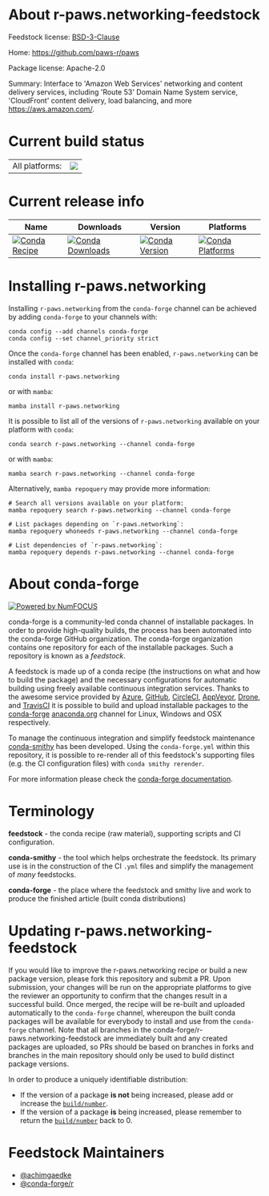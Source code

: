 About r-paws.networking-feedstock
=================================

Feedstock license: [BSD-3-Clause](https://github.com/conda-forge/r-paws.networking-feedstock/blob/main/LICENSE.txt)

Home: https://github.com/paws-r/paws

Package license: Apache-2.0

Summary: Interface to 'Amazon Web Services' networking and content delivery services, including 'Route 53' Domain Name System service, 'CloudFront' content delivery, load balancing, and more <https://aws.amazon.com/>.

Current build status
====================


<table><tr><td>All platforms:</td>
    <td>
      <a href="https://dev.azure.com/conda-forge/feedstock-builds/_build/latest?definitionId=14240&branchName=main">
        <img src="https://dev.azure.com/conda-forge/feedstock-builds/_apis/build/status/r-paws.networking-feedstock?branchName=main">
      </a>
    </td>
  </tr>
</table>

Current release info
====================

| Name | Downloads | Version | Platforms |
| --- | --- | --- | --- |
| [![Conda Recipe](https://img.shields.io/badge/recipe-r--paws.networking-green.svg)](https://anaconda.org/conda-forge/r-paws.networking) | [![Conda Downloads](https://img.shields.io/conda/dn/conda-forge/r-paws.networking.svg)](https://anaconda.org/conda-forge/r-paws.networking) | [![Conda Version](https://img.shields.io/conda/vn/conda-forge/r-paws.networking.svg)](https://anaconda.org/conda-forge/r-paws.networking) | [![Conda Platforms](https://img.shields.io/conda/pn/conda-forge/r-paws.networking.svg)](https://anaconda.org/conda-forge/r-paws.networking) |

Installing r-paws.networking
============================

Installing `r-paws.networking` from the `conda-forge` channel can be achieved by adding `conda-forge` to your channels with:

```
conda config --add channels conda-forge
conda config --set channel_priority strict
```

Once the `conda-forge` channel has been enabled, `r-paws.networking` can be installed with `conda`:

```
conda install r-paws.networking
```

or with `mamba`:

```
mamba install r-paws.networking
```

It is possible to list all of the versions of `r-paws.networking` available on your platform with `conda`:

```
conda search r-paws.networking --channel conda-forge
```

or with `mamba`:

```
mamba search r-paws.networking --channel conda-forge
```

Alternatively, `mamba repoquery` may provide more information:

```
# Search all versions available on your platform:
mamba repoquery search r-paws.networking --channel conda-forge

# List packages depending on `r-paws.networking`:
mamba repoquery whoneeds r-paws.networking --channel conda-forge

# List dependencies of `r-paws.networking`:
mamba repoquery depends r-paws.networking --channel conda-forge
```


About conda-forge
=================

[![Powered by
NumFOCUS](https://img.shields.io/badge/powered%20by-NumFOCUS-orange.svg?style=flat&colorA=E1523D&colorB=007D8A)](https://numfocus.org)

conda-forge is a community-led conda channel of installable packages.
In order to provide high-quality builds, the process has been automated into the
conda-forge GitHub organization. The conda-forge organization contains one repository
for each of the installable packages. Such a repository is known as a *feedstock*.

A feedstock is made up of a conda recipe (the instructions on what and how to build
the package) and the necessary configurations for automatic building using freely
available continuous integration services. Thanks to the awesome service provided by
[Azure](https://azure.microsoft.com/en-us/services/devops/), [GitHub](https://github.com/),
[CircleCI](https://circleci.com/), [AppVeyor](https://www.appveyor.com/),
[Drone](https://cloud.drone.io/welcome), and [TravisCI](https://travis-ci.com/)
it is possible to build and upload installable packages to the
[conda-forge](https://anaconda.org/conda-forge) [anaconda.org](https://anaconda.org/)
channel for Linux, Windows and OSX respectively.

To manage the continuous integration and simplify feedstock maintenance
[conda-smithy](https://github.com/conda-forge/conda-smithy) has been developed.
Using the ``conda-forge.yml`` within this repository, it is possible to re-render all of
this feedstock's supporting files (e.g. the CI configuration files) with ``conda smithy rerender``.

For more information please check the [conda-forge documentation](https://conda-forge.org/docs/).

Terminology
===========

**feedstock** - the conda recipe (raw material), supporting scripts and CI configuration.

**conda-smithy** - the tool which helps orchestrate the feedstock.
                   Its primary use is in the construction of the CI ``.yml`` files
                   and simplify the management of *many* feedstocks.

**conda-forge** - the place where the feedstock and smithy live and work to
                  produce the finished article (built conda distributions)


Updating r-paws.networking-feedstock
====================================

If you would like to improve the r-paws.networking recipe or build a new
package version, please fork this repository and submit a PR. Upon submission,
your changes will be run on the appropriate platforms to give the reviewer an
opportunity to confirm that the changes result in a successful build. Once
merged, the recipe will be re-built and uploaded automatically to the
`conda-forge` channel, whereupon the built conda packages will be available for
everybody to install and use from the `conda-forge` channel.
Note that all branches in the conda-forge/r-paws.networking-feedstock are
immediately built and any created packages are uploaded, so PRs should be based
on branches in forks and branches in the main repository should only be used to
build distinct package versions.

In order to produce a uniquely identifiable distribution:
 * If the version of a package **is not** being increased, please add or increase
   the [``build/number``](https://docs.conda.io/projects/conda-build/en/latest/resources/define-metadata.html#build-number-and-string).
 * If the version of a package **is** being increased, please remember to return
   the [``build/number``](https://docs.conda.io/projects/conda-build/en/latest/resources/define-metadata.html#build-number-and-string)
   back to 0.

Feedstock Maintainers
=====================

* [@achimgaedke](https://github.com/achimgaedke/)
* [@conda-forge/r](https://github.com/orgs/conda-forge/teams/r/)

